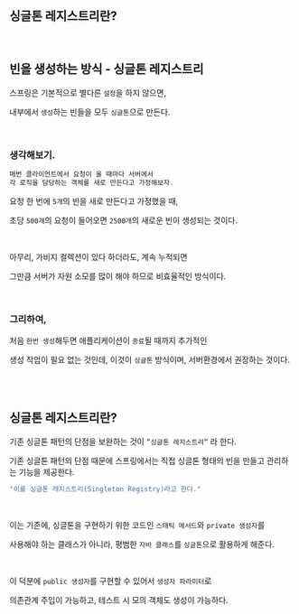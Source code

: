 ## 싱글톤 레지스트리란?

<br/>

## 빈을 생성하는 방식 - 싱글톤 레지스트리

스프링은 기본적으로 별다른 `설정`을 하지 않으면, 

내부에서 `생성`하는 빈들을 모두 `싱글톤`으로 만든다.

<br/>

### 생각해보기.

```java
매번 클라이언트에서 요청이 올 때마다 서버에서 
각 로직을 담당하는 객체를 새로 만든다고 가정해보자.
```

요청 한 번에 `5개`의 빈을 새로 만든다고 가정했을 때,

초당 `500개`의 요청이 들어오면 `2500개`의 새로운 빈이 생성되는 것이다.

<br/>

아무리, 가비지 컬렉션이 있다 하더라도, 계속 누적되면 

그만큼 서버가 자원 소모를 많이 해야 하므로 비효율적인 방식이다.

<br/>

### 그리하여,

처음 `한번 생성`해두면 애플리케이션이 `종료`될 때까지 추가적인 

생성 작업이 필요 없는 것인데, 이것이 `싱글톤` 방식이며, 서버환경에서 권장하는 것이다.

<br/><br/>

## 싱글톤 레지스트리란?

기존 싱글톤 패턴의 단점을 보완하는 것이 `”싱글톤 레지스트리”` 라 한다.

기존 싱글톤 패턴의 단점 때문에 스프링에서는 직접 싱글톤 형태의 빈을 만들고 관리하는 기능을 제공한다.



```java
"이를 싱글톤 레지스트리(Singleton Registry)라고 한다."
```

<br/>

이는 기존에, 싱글톤을 구현하기 위한 코드인 `스태틱 메서드`와 `private 생성자`를 

사용해야 하는 클래스가 아니라, 평범한 `자바 클래스`를 `싱글톤`으로 활용하게 해준다.

<br/>

이 덕분에 `public 생성자`를 구현할 수 있어서 `생성자 파라미터`로 

의존관계 주입이 가능하고, 테스트 시 모의 객체도 생성이 가능하다.